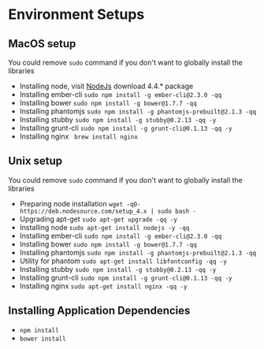Environment Setups
=============


## MacOS setup
You could remove `sudo` command if you don't want to globally install the libraries

* Installing node, visit [NodeJs](https://nodejs.org/en/) download 4.4.* package
* Installing ember-cli `sudo npm install -g ember-cli@2.3.0 -qq`
* Installing bower `sudo npm install -g bower@1.7.7 -qq`
* Installing phantomjs `sudo npm install -g phantomjs-prebuilt@2.1.3 -qq`
* Installing stubby `sudo npm install -g stubby@0.2.13 -qq -y`
* Installing grunt-cli `sudo npm install -g grunt-cli@0.1.13 -qq -y`
* Installing nginx ` brew install nginx`

## Unix setup
You could remove `sudo` command if you don't want to globally install the libraries

* Preparing node installation `wget -qO- https://deb.nodesource.com/setup_4.x | sudo bash -`
* Upgrading apt-get `sudo apt-get upgrade -qq -y`
* Installing node `sudo apt-get install nodejs -y -qq`
* Installing ember-cli `sudo npm install -g ember-cli@2.3.0 -qq`
* Installing bower `sudo npm install -g bower@1.7.7 -qq`
* Installing phantomjs `sudo npm install -g phantomjs-prebuilt@2.1.3 -qq`
* Utility for phantom `sudo apt-get install libfontconfig -qq -y`
* Installing stubby `sudo npm install -g stubby@0.2.13 -qq -y`
* Installing grunt-cli `sudo npm install -g grunt-cli@0.1.13 -qq -y`
* Installing nginx `sudo apt-get install nginx -qq -y`

## Installing Application Dependencies
* `npm install`
* `bower install`
